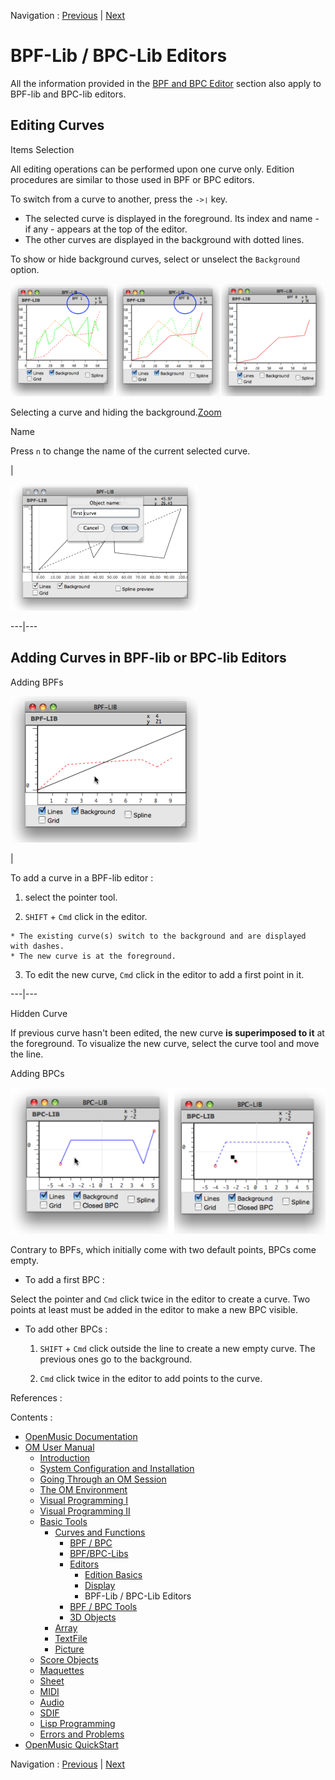 
Navigation : [Previous](Display "page précédente\(Display\)") |
[Next](Tools "Next\(BPF / BPC Tools\)")


# BPF-Lib / BPC-Lib Editors

[](BPFEditors)All the information provided in the [ BPF and BPC
Editor](BPFEditors) section also apply to BPF-lib and BPC-lib editors.

## Editing Curves

Items Selection

All editing operations can be performed upon one curve only. Edition
procedures are similar to those used in BPF or BPC editors.

To switch from a curve to another, press the `->❘` key.

  * The selected curve is displayed in the foreground. Its index and name - if any - appears at the top of the editor.
  * The other curves are displayed in the background with dotted lines.

To show or hide background curves, select or unselect the `Background` option.

![Selecting a curve and hiding the background.](../res/switchbpf_scr.png)

Selecting a curve and hiding the background.[Zoom](../res/switchbpf_scr_1.png
"Zoom \(nouvelle fenêtre\)")

Name

Press `n` to change the name of the current selected curve.

|

[![](../res/bpfname_1.png)](../res/bpfname.png "Cliquez pour agrandir")  
  
---|---  
  
## Adding Curves in BPF-lib or BPC-lib Editors

Adding BPFs

![](../res/addbpfbpflib.png)

|

To add a curve in a BPF-lib editor :

  1. select the pointer tool.

  2. `SHIFT` \+ `Cmd` click in the editor.

    * The existing curve(s) switch to the background and are displayed with dashes. 
    * The new curve is at the foreground. 
  3. To edit the new curve, `Cmd` click in the editor to add a first point in it.

  
  
---|---  
  
Hidden Curve

If previous curve hasn't been edited, the new curve **is superimposed to it**
at the foreground. To visualize the new curve, select the curve tool and move
the line.

Adding BPCs

![](../res/bpclibedit.png)

Contrary to BPFs, which initially come with two default points, BPCs come
empty.

  * To add a first BPC : 

Select the pointer and `Cmd` click twice in the editor to create a curve. Two
points at least must be added in the editor to make a new BPC visible.

  * To add other BPCs :

    1. `SHIFT` \+ `Cmd` click outside the line to create a new empty curve. The previous ones go to the background.

    2. `Cmd` click twice in the editor to add points to the curve.

References :

Contents :

  * [OpenMusic Documentation](OM-Documentation)
  * [OM User Manual](OM-User-Manual)
    * [Introduction](00-Contents)
    * [System Configuration and Installation](Installation)
    * [Going Through an OM Session](Goingthrough)
    * [The OM Environment](Environment)
    * [Visual Programming I](BasicVisualProgramming)
    * [Visual Programming II](AdvancedVisualProgramming)
    * [Basic Tools](BasicObjects)
      * [Curves and Functions](CurvesAndFunctions)
        * [BPF / BPC](BPF-BPC)
        * [BPF/BPC-Libs](MultiBPF)
        * [Editors](BPFEditors)
          * [Edition Basics](Edition)
          * [Display](Display)
          * BPF-Lib / BPC-Lib Editors
        * [BPF / BPC Tools](Tools)
        * [3D Objects](3D)
      * [Array](ClassArray)
      * [TextFile](textfile)
      * [Picture](Picture)
    * [Score Objects](ScoreObjects)
    * [Maquettes](Maquettes)
    * [Sheet](Sheet)
    * [MIDI](MIDI)
    * [Audio](Audio)
    * [SDIF](SDIF)
    * [Lisp Programming](Lisp)
    * [Errors and Problems](errors)
  * [OpenMusic QuickStart](QuickStart-Chapters)

Navigation : [Previous](Display "page précédente\(Display\)") |
[Next](Tools "Next\(BPF / BPC Tools\)")

